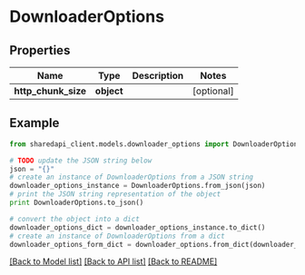 # DownloaderOptions


## Properties
Name | Type | Description | Notes
------------ | ------------- | ------------- | -------------
**http_chunk_size** | **object** |  | [optional] 

## Example

```python
from sharedapi_client.models.downloader_options import DownloaderOptions

# TODO update the JSON string below
json = "{}"
# create an instance of DownloaderOptions from a JSON string
downloader_options_instance = DownloaderOptions.from_json(json)
# print the JSON string representation of the object
print DownloaderOptions.to_json()

# convert the object into a dict
downloader_options_dict = downloader_options_instance.to_dict()
# create an instance of DownloaderOptions from a dict
downloader_options_form_dict = downloader_options.from_dict(downloader_options_dict)
```
[[Back to Model list]](../README.md#documentation-for-models) [[Back to API list]](../README.md#documentation-for-api-endpoints) [[Back to README]](../README.md)


